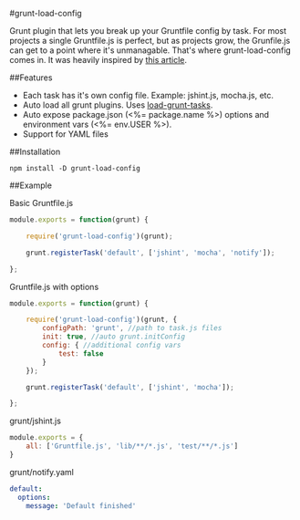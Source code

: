 #grunt-load-config

Grunt plugin that lets you break up your Gruntfile config by task.  For most projects a single Gruntfile.js is perfect, but as projects grow, the Grunfile.js can get to a point where it's unmanagable.  That's where grunt-load-config comes in.  It was heavily inspired by [this article](http://www.thomasboyt.com/2013/09/01/maintainable-grunt.html).

##Features

- Each task has it's own config file. Example: jshint.js, mocha.js, etc.
- Auto load all grunt plugins.  Uses [load-grunt-tasks](https://github.com/sindresorhus/load-grunt-tasks).
- Auto expose package.json (<%= package.name %>) options and environment vars (<%= env.USER %>).
- Support for YAML files

##Installation

`npm install -D grunt-load-config`

##Example

Basic Gruntfile.js
```javascript
module.exports = function(grunt) {

	require('grunt-load-config')(grunt);

	grunt.registerTask('default', ['jshint', 'mocha', 'notify']);

};
```

Gruntfile.js with options
```javascript
module.exports = function(grunt) {

	require('grunt-load-config')(grunt, {
		configPath: 'grunt', //path to task.js files
		init: true, //auto grunt.initConfig
		config: { //additional config vars
			test: false
		}
	});

	grunt.registerTask('default', ['jshint', 'mocha']);

};
```

grunt/jshint.js
```javascript
module.exports = {
	all: ['Gruntfile.js', 'lib/**/*.js', 'test/**/*.js']
}
```

grunt/notify.yaml
```yaml
default:
  options:
    message: 'Default finished'
```
